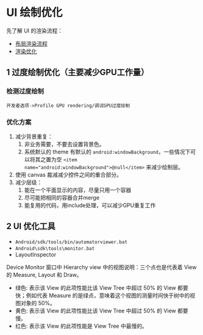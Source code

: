 # UI 绘制优化

先了解 UI 的渲染流程：

- [布局渲染流程](12-1-布局渲染流程.pdf)
- [渲染优化](12-2-渲染优化.docx)

## 1 过度绘制优化（主要减少GPU工作量）

### 检测过度绘制

`开发者选项->Profile GPU rendering/调试GPU过度绘制`

### 优化方案

1. 减少背景重复：
   1. 非业务需要，不要去设置背景色。
   2. 系统默认的 theme 有默认的 `android:windowBackground`，一些情况下可以将其之置为空 `<item name="android:windowBackground">@null</item>` 来减少绘制层。
2. 使用 canvas 裁减减少控件之间的重合部分。
3. 减少层级：
   1. 能在一个平面显示的内容，尽量只用一个容器
   2. 尽可能把相同的容器合并merge
   3. 能复用的代码，用include处理，可以减少GPU重复工作

## 2 UI 优化工具

- `Android/sdk/tools/bin/automatorviewer.bat`
- `Android\sdk\tools\monitor.bat`
- LayoutInspector

Device Monitor 窗口中 Hierarchy view 中的视图说明：三个点也是代表着 View 的 Measure, Layout 和 Draw。

- 绿色: 表示该 View 的此项性能比该 View Tree 中超过 50% 的 View 都要快；例如代表 Measure 的是绿点，意味着这个视图的测量时间快于树中的视图对象的 50%。
- 黄色: 表示该 View 的此项性能比该 View Tree 中超过 50% 的 View 都要慢。
- 红色: 表示该 View 的此项性能是 View Tree 中最慢的。
